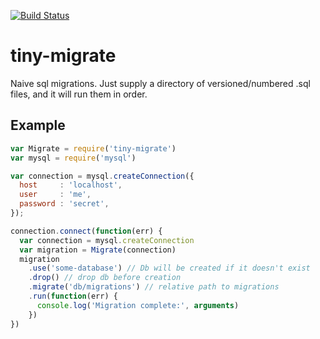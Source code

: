 [![Build Status](https://travis-ci.org/timoxley/tiny-migrate.png?branch=master)](https://travis-ci.org/timoxley/tiny-migrate)

# tiny-migrate

Naive sql migrations. Just supply a directory of versioned/numbered .sql files,
and it will run them in order.

## Example

```js
var Migrate = require('tiny-migrate')
var mysql = require('mysql')

var connection = mysql.createConnection({
  host     : 'localhost',
  user     : 'me',
  password : 'secret',
});

connection.connect(function(err) {
  var connection = mysql.createConnection
  var migration = Migrate(connection)
  migration
    .use('some-database') // Db will be created if it doesn't exist
    .drop() // drop db before creation
    .migrate('db/migrations') // relative path to migrations
    .run(function(err) {
      console.log('Migration complete:', arguments)
    }) 
})
```
